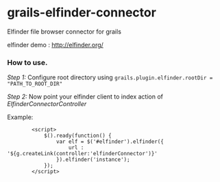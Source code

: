 grails-elfinder-connector
=========================

Elfinder file browser connector for grails

elfinder demo : http://elfinder.org/

### How to use.
*Step 1:*
Configure root directory using `grails.plugin.elfinder.rootDir = "PATH_TO_ROOT_DIR"`

*Step 2:*
Now point your elfinder client to index action of *ElfinderConnectorController*

Example:
```
		<script> 
			$().ready(function() {
				var elf = $('#elfinder').elfinder({
					url : '${g.createLink(controller:'elfinderConnector')}'				
				}).elfinder('instance');
			});			
		</script>

```


